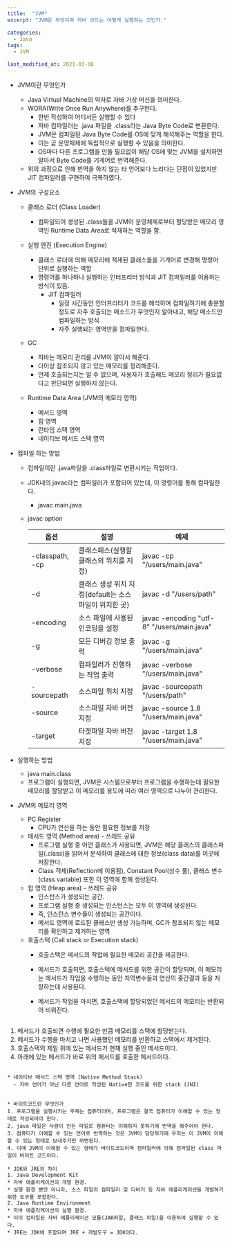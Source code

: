 ```yaml
---
title:  "JVM"
excerpt: "JVM은 무엇이며 자바 코드는 어떻게 실행하는 것인가."

categories:
  - Java
tags:
  - JVM

last_modified_at: 2021-03-08
---
```



* JVM이란 무엇인가
  * Java Virtual Machine의 약자로 자바 가상 머신을 의미한다.
  * WORA(Write Once Run Anywhere)를 추구한다.
    - 한번 작성하여 어디서든 실행할 수 있다
    - 자바 컴파일러는 .java 파일을 .class라는 Java Byte Code로 변환한다. 
    - JVM은 컴파일된 Java Byte Code를 OS에 맞게 해석해주는 역할을 한다.
    - 이는 곧 운영체제에 독립적으로 실행할 수 있음을 의미한다.
    - OS마다 다른 프로그램을 만들 필요없이 해당 OS에 맞는 JVM을 설치하면 알아서 Byte Code를 기계어로 번역해준다.
  * 위의 과정으로 인해 번역을 하지 않는 타 언어보다 느리다는 단점이 있었지만 JIT 컴파일러를 구현하여 극복하였다.

* JVM의 구성요소
  * 클래스 로더 (Class Loader)
    * 컴파일되어 생성된 .class들을 JVM이 운영체제로부터 할당받은 메모리 영역인 Runtime Data Area로 적재하는 역할을 함.

  * 실행 엔진 (Execution Engine)
    * 클래스 로더에 의해 메모리에 적재된 클래스들을 기계어로 변경해 명령어 단위로 실행하는 역할
    * 명령어를 하나하나 실행하는 인터프리터 방식과 JIT 컴파일러를 이용하는 방식이 있음.
      - JIT 컴파일러
        - 일정 시간동안 인터프리터가 코드를 해석하며 컴파일하기에 충분할 정도로 자주 호출되는 메소드가 무엇인지 알아내고, 해당 메소드만 컴파일하는 방식
        - 자주 실행되는 영역만을 컴파일한다.
  * GC
    * 자바는 메모리 관리를 JVM이 알아서 해준다.
    * 더이상 참조되지 않고 있는 메모리를 정리해준다.
    * 언제 호출되는지는 알 수 없으며, 사용자가 호출해도 메모리 정리가 필요없다고 판단되면 실행하지 않는다.
  * Runtime Data Area (JVM의 메모리 영역)
    * 메서드 영역 
    * 힙 영역
    * 런타임 스택 영역
    * 네이티브 메서드 스택 영역
  

* 컴파일 하는 방법
  * 컴파일이란 .java파일을 .class파일로 변환시키는 작업이다.
  * JDK내의 javac라는 컴파일러가 포함되어 있는데, 이 명령어를 통해 컴파일한다.
    * javac main.java
  * javac option

    |옵션|설명|예제|
    |---|---|---|
    |-classpath, -cp|클래스패스(실행할 클래스의 위치를 지정)|javac -cp "/users/main.java"|
    |-d|클래스 생성 위치 지정(default는 소스파일이 위치한 곳)|javac -d "/users/path"|
    |-encoding|소스 파일에 사용된 인코딩을 설정|javac -encoding "utf-8" "/users/main.java"|
    |-g|모든 디버깅 정보 출력|javac -g "/users/main.java"|
    |-verbose|컴파일러가 진행하는 작업 출력|javac -verbose "/users/main.java"|
    |-sourcepath|소스파일 위치 지정|javac -sourcepath "/users/path"|
    |-source|소스파일 자바 버전 지정|javac -source 1.8 "/users/main.java"|
    |-target|타겟파일 자바 버전 지정|javac -target 1.8 "/users/main.java"|

* 실행하는 방법
  * java main.class
  * 프로그램이 실행되면, JVM은 시스템으로부터 프로그램을 수행하는데 필요한 메모리를 할당받고 이 메모리를 용도에 따라 여러 영역으로 나누어 관리한다.

* JVM의 메모리 영역  
  * PC Register
    - CPU가 연산을 하는 동안 필요한 정보를 저장
  * 메서드 영역 (Method area) - 쓰레드 공유
    - 프로그램 실행 중 어떤 클래스가 사용되면, JVM은 해당 클래스의 클래스파일(.class)을 읽어서 분석하여 클래스에 대한 정보(class data)를 이곳에 저장한다.
    - Class 객체(Reflection에 이용됨), Constant Pool(상수 풀), 클래스 변수 (class variable) 또한 이 영역에 함께 생성된다.
  * 힙 영역 (Heap area) - 쓰레드 공유
    - 인스턴스가 생성되는 공간.
    - 프로그램 실행 중 생성되는 인스턴스는 모두 이 영역에 생성된다.
    - 즉, 인스턴스 변수들이 생성되는 공간이다.
    - 메서드 영역에 로드된 클래스만 생성 가능하며, GC가 참조되지 않는 메모리를 확인하고 제거하는 영역
  * 호출스택 (Call stack or Execution stack)
    - 호출스택은 메서드의 작업에 필요한 메모리 공간을 제공한다.
    - 메서드가 호출되면, 호출스택에 메서드를 위한 공간이 할당되며, 이 메모리는 메서드가 작업을 수행하는 동안 지역변수들과 연산의 중간결과 등을 저장하는데 사용된다.
    - 메서드가 작업을 마치면, 호출스택에 할당되었던 메서드의 메모리는 반환되어 비워진다.
  
      ```
1. 메서드가 호출되면 수행에 필요한 만큼 메모리를 스택에 할당받는다.
2. 메서드가 수행을 마치고 나면 사용했던 메모리를 반환하고 스택에서 제거된다.
3. 호출스택의 제일 위에 있는 메서드가 현재 실행 중인 메서드이다.
4. 아래에 있는 메서드가 바로 위의 메서드를 호출한 메서드이다.
  ```

  * 네이티브 메서드 스택 영역 (Native Method Stack)
    - 자바 언어가 아닌 다른 언어로 작성된 Native한 코드를 위한 stack (JNI) 


* 바이트코드란 무엇인가
1. 프로그램을 실행시키는 주체는 컴퓨터이며, 프로그램은 결국 컴퓨터가 이해할 수 있는 형태로 작성되어야 한다.
2. java 파일은 사람이 만든 파일로 컴퓨터는 이해하지 못하기에 번역을 해주어야 한다.
3. 컴퓨터가 이해할 수 있는 언어로 번역하는 것은 JVM이 담당하기에 우리는 이 JVM이 이해할 수 있는 형태로 보내주기만 하면된다.
4. 이때 JVM이 이해할 수 있는 형태가 바이트코드이며 컴파일러에 의해 컴파일된 class 파일이 바이트 코드이다.

* JDK와 JRE의 차이
1. Java Development Kit
  * 자바 애플리케이션의 개발 환경.
  * 실행 환경 뿐만 아니라, 소스 파일의 컴파일러 및 디버거 등 자바 애플리케이션을 개발하기 위한 도구를 포함한다.
2. Java Runtime Environment
  * 자바 애플리케이션의 실행 환경.
  * 이미 컴파일된 자바 애플리케이션 모듈(JAR파일, 클래스 파일)을 이용하여 실행할 수 있다.
  * JRE는 JDK에 포함되며 JRE + 개발도구 = JDK이다.


